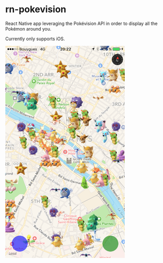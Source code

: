 # rn-pokevision

React Native app leveraging the Pokévision API in order to display all the Pokémon around you.

Currently only supports iOS.

<img src="./screenshot.png" width="375" height="667" />
